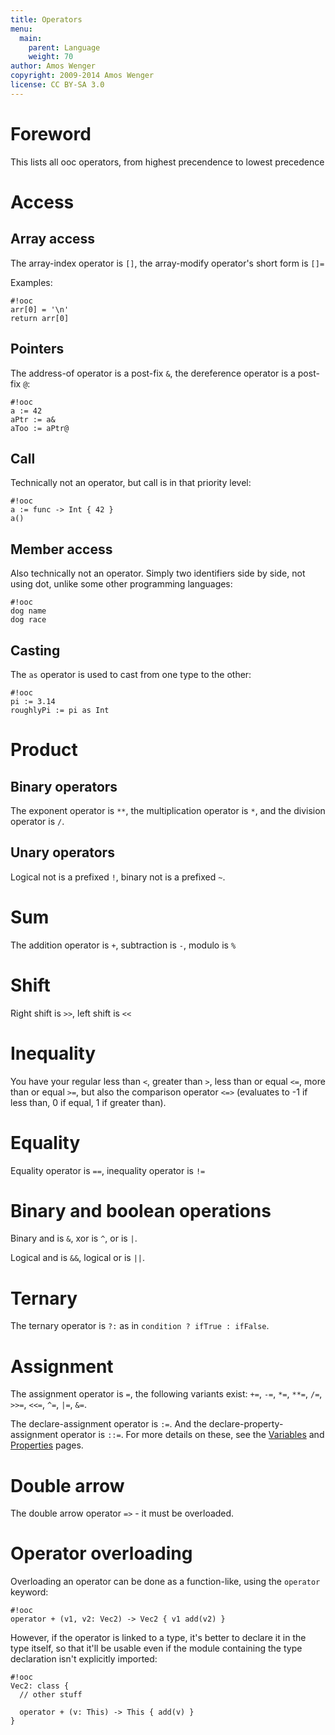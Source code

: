 ```yaml
---
title: Operators
menu:
  main:
    parent: Language
    weight: 70
author: Amos Wenger
copyright: 2009-2014 Amos Wenger
license: CC BY-SA 3.0
---
```


# Foreword

This lists all ooc operators, from highest precendence to lowest precedence

# Access

## Array access

The array-index operator is `[]`, the array-modify operator's short form is `[]=`

Examples:

    #!ooc
    arr[0] = '\n'
    return arr[0]

## Pointers

The address-of operator is a post-fix `&`, the dereference operator is a post-fix
`@`:

    #!ooc
    a := 42
    aPtr := a&
    aToo := aPtr@

## Call

Technically not an operator, but call is in that priority level:

    #!ooc
    a := func -> Int { 42 }
    a()

## Member access

Also technically not an operator. Simply two identifiers side by side,
not using dot, unlike some other programming languages:

    #!ooc
    dog name
    dog race

## Casting

The `as` operator is used to cast from one type to the other:

    #!ooc
    pi := 3.14
    roughlyPi := pi as Int

# Product

## Binary operators

The exponent operator is `**`, the multiplication operator is `*`,
and the division operator is `/`.

## Unary operators

Logical not is a prefixed `!`, binary not is a prefixed `~`.

# Sum

The addition operator is `+`, subtraction is `-`,
modulo is `%`

# Shift

Right shift is `>>`, left shift is `<<`

# Inequality

You have your regular less than `<`, greater than `>`,
less than or equal `<=`, more than or equal `>=`,
but also the comparison operator `<=>` (evaluates to -1
if less than, 0 if equal, 1 if greater than).

# Equality

Equality operator is `==`, inequality operator is `!=`

# Binary and boolean operations

Binary and is `&`, xor is `^`, or is `|`.

Logical and is `&&`, logical or is `||`.

# Ternary

The ternary operator is `?:` as in `condition ? ifTrue : ifFalse`.

# Assignment

The assignment operator is `=`, the following variants exist:
`+=`, `-=`, `*=`, `**=`, `/=`, `>>=`, `<<=`, `^=`, `|=`, `&=`.

The declare-assignment operator is `:=`. And the declare-property-assignment
operator is `::=`. For more details on these, see the [Variables][vars] and
[Properties][props] pages.

[vars]: /docs/lang/values/#variables
[props]: /docs/lang/classes/#properties

# Double arrow

The double arrow operator `=>` - it must be overloaded.

# Operator overloading

Overloading an operator can be done as a function-like, using the
`operator` keyword:

    #!ooc
    operator + (v1, v2: Vec2) -> Vec2 { v1 add(v2) }

However, if the operator is linked to a type, it's better to declare
it in the type itself, so that it'll be usable even if the module containing
the type declaration isn't explicitly imported:

    #!ooc
    Vec2: class {
      // other stuff

      operator + (v: This) -> This { add(v) }
    }

